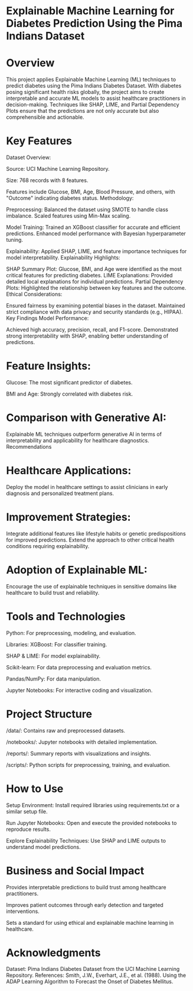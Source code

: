 # Explainable Machine Learning for Diabetes Prediction Using the Pima Indians Dataset

# Overview
This project applies Explainable Machine Learning (ML) techniques to predict diabetes using the Pima Indians Diabetes Dataset. With diabetes posing significant health risks globally, the project aims to create interpretable and accurate ML models to assist healthcare practitioners in decision-making. Techniques like SHAP, LIME, and Partial Dependency Plots ensure that the predictions are not only accurate but also comprehensible and actionable.

# Key Features
Dataset Overview:

Source: UCI Machine Learning Repository.

Size: 768 records with 8 features.

Features include Glucose, BMI, Age, Blood Pressure, and others, with "Outcome" indicating diabetes status.
Methodology:

Preprocessing: Balanced the dataset using SMOTE to handle class imbalance.
Scaled features using Min-Max scaling.

Model Training: Trained an XGBoost classifier for accurate and efficient predictions.
Enhanced model performance with Bayesian hyperparameter tuning.

Explainability: Applied SHAP, LIME, and feature importance techniques for model interpretability.
Explainability Highlights:

SHAP Summary Plot: Glucose, BMI, and Age were identified as the most critical features for predicting diabetes.
LIME Explanations: Provided detailed local explanations for individual predictions.
Partial Dependency Plots: Highlighted the relationship between key features and the outcome.
Ethical Considerations:

Ensured fairness by examining potential biases in the dataset.
Maintained strict compliance with data privacy and security standards (e.g., HIPAA).
Key Findings
Model Performance:

Achieved high accuracy, precision, recall, and F1-score.
Demonstrated strong interpretability with SHAP, enabling better understanding of predictions.

# Feature Insights:
Glucose: The most significant predictor of diabetes.

BMI and Age: Strongly correlated with diabetes risk.

# Comparison with Generative AI:
Explainable ML techniques outperform generative AI in terms of interpretability and applicability for healthcare diagnostics.
Recommendations

# Healthcare Applications:
Deploy the model in healthcare settings to assist clinicians in early diagnosis and personalized treatment plans.

# Improvement Strategies:
Integrate additional features like lifestyle habits or genetic predispositions for improved predictions.
Extend the approach to other critical health conditions requiring explainability.

# Adoption of Explainable ML:
Encourage the use of explainable techniques in sensitive domains like healthcare to build trust and reliability.

# Tools and Technologies
Python: For preprocessing, modeling, and evaluation.

Libraries:
XGBoost: For classifier training.

SHAP & LIME: For model explainability.

Scikit-learn: For data preprocessing and evaluation metrics.

Pandas/NumPy: For data manipulation.

Jupyter Notebooks: For interactive coding and visualization.

# Project Structure
/data/: Contains raw and preprocessed datasets.

/notebooks/: Jupyter notebooks with detailed implementation.

/reports/: Summary reports with visualizations and insights.

/scripts/: Python scripts for preprocessing, training, and evaluation.

# How to Use
Setup Environment: Install required libraries using requirements.txt or a similar setup file.

Run Jupyter Notebooks: Open and execute the provided notebooks to reproduce results.

Explore Explainability Techniques: Use SHAP and LIME outputs to understand model predictions.

# Business and Social Impact
Provides interpretable predictions to build trust among healthcare practitioners.

Improves patient outcomes through early detection and targeted interventions.

Sets a standard for using ethical and explainable machine learning in healthcare.

# Acknowledgments
Dataset: Pima Indians Diabetes Dataset from the UCI Machine Learning Repository.
References:
Smith, J.W., Everhart, J.E., et al. (1988). Using the ADAP Learning Algorithm to Forecast the Onset of Diabetes Mellitus.
